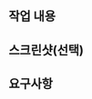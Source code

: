 ## 작업 내용
<!--작업한 내용을 간략하게 적습니다. 수행한 작업이 많다면 인덱스를 붙여주세요.-->

## 스크린샷(선택)
<!--필요한 경우 사진을 첨부해주세요-->

## 요구사항
<!--테스트가 필요하거나 리뷰어들에게 요청하고 싶은 작업을 작성해주세요-->